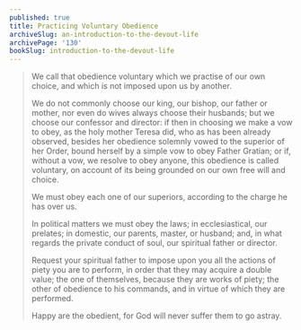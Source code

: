 ```yaml
---
published: true
title: Practicing Voluntary Obedience
archiveSlug: an-introduction-to-the-devout-life
archivePage: '130'
bookSlug: introduction-to-the-devout-life
---
```


> We call that obedience voluntary which we practise of our own choice, and which is not imposed upon us by another.
>
> We do not commonly choose our king, our bishop, our father or mother, nor even do wives always choose their husbands; but we choose our confessor and director: if then in choosing we make a vow to obey, as the holy mother Teresa did, who as has been already observed, besides her obedience solemnly vowed to the superior of her Order, bound herself by a simple vow to obey Father Gratian; or if, without a vow, we resolve to obey anyone, this obedience is called voluntary, on account of its being grounded on our own free will and choice.
>
> We must obey each one of our superiors, according to the charge he has over us.
>
> In political matters we must obey the laws; in ecclesiastical, our prelates; in domestic, our parents, master, or husband; and, in what regards the private conduct of soul, our spiritual father or director.
>
> Request your spiritual father to impose upon you all the actions of piety you are to perform, in order that they may acquire a double value; the one of themselves, because they are works of piety; the other of obedience to his commands, and in virtue of which they are performed.
>
> Happy are the obedient, for God will never suffer them to go astray.
